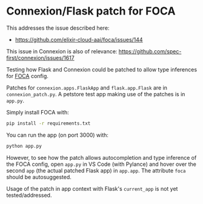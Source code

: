 # Connexion/Flask patch for FOCA

This addresses the issue described here:
- https://github.com/elixir-cloud-aai/foca/issues/144

This issue in Connexion is also of relevance: https://github.com/spec-first/connexion/issues/1617

Testing how Flask and Connexion could be patched to allow type inferences for [FOCA](https://github.com/elixir-cloud-aai/foca) config.

Patches for `connexion.apps.FlaskApp` and `flask.app.Flask` are in `connexion_patch.py`.
A petstore test app making use of the patches is in `app.py`.

Simply install FOCA with:

```bash
pip install -r requirements.txt
```

You can run the app (on port 3000) with:

```bash
python app.py
```

However, to see how the patch allows autocompletion and type inference of the FOCA config,
open `app.py` in VS Code (with Pylance) and hover over the second `app` (the actual patched Flask app) in `app.app`.
The attribute `foca` should be autosuggested.

Usage of the patch in app context with Flask's `current_app` is not yet tested/addressed.
